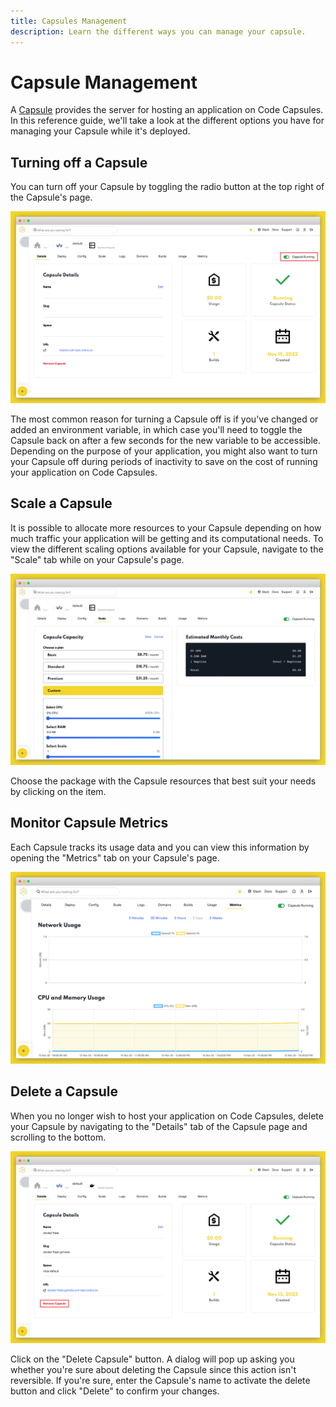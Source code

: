 ```yaml
---
title: Capsules Management
description: Learn the different ways you can manage your capsule.
---
```


# Capsule Management

A [Capsule](../../FAQ/what-is-a-capsule/) provides the server for hosting an application on Code Capsules. In this reference guide, we'll take a look at the different options you have for managing your Capsule while it's deployed.

## Turning off a Capsule

You can turn off your Capsule by toggling the radio button at the top right of the Capsule's page. 

![Turn Off a Capsule](../assets/reference/capsule-management/capsule-toggle-button.png)

The most common reason for turning a Capsule off is if you've changed or added an environment variable, in which case you'll need to toggle the Capsule back on after a few seconds for the new variable to be accessible. Depending on the purpose of your application, you might also want to turn your Capsule off during periods of inactivity to save on the cost of running your application on Code Capsules.

## Scale a Capsule

It is possible to allocate more resources to your Capsule depending on how much traffic your application will be getting and its computational needs. To view the different scaling options available for your Capsule, navigate to the "Scale" tab while on your Capsule's page.

![Scale a Capsule](../assets/reference/capsule-management/scale-capsule.png)

Choose the package with the Capsule resources that best suit your needs by clicking on the item.

## Monitor Capsule Metrics

Each Capsule tracks its usage data and you can view this information by opening the "Metrics" tab on your Capsule's page. 

![Monitor Capsule Metrics](../assets/reference/capsule-management/capsule-metrics.png)

## Delete a Capsule

When you no longer wish to host your application on Code Capsules, delete your Capsule by navigating to the "Details" tab of the Capsule page and scrolling to the bottom. 

![Delete Capsule](../assets/reference/capsule-management/delete-capsule.png)

Click on the "Delete Capsule" button. A dialog will pop up asking you whether you're sure about deleting the Capsule since this action isn't reversible. If you're sure, enter the Capsule's name to activate the delete button and click "Delete" to confirm your changes. 
